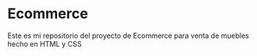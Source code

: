  # Ecommerce 

 Este es mi repositorio del proyecto de Ecommerce para venta de muebles hecho en HTML y CSS